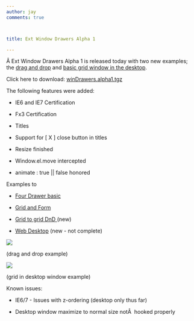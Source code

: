 ```yaml
---
author: jay
comments: true



title: Ext Window Drawers Alpha 1

---
```


Â Ext Window Drawers Alpha 1 is released today with two new examples; the [drag and drop](http://moduscreate.com/js/examples/ext/winDrawers/complex_with_dnd.html) and [basic grid window in the desktop](http://moduscreate.com/js/examples/ext/winDrawers/desktop/desktop.html).

Click here to download: [winDrawers.alpha1.tgz](http://moduscreate.com/js/examples/ext/winDrawers/winDrawers.alpha1.tgz)

The following features were added:



	
  * IE6 and IE7 Certification

	
  * Fx3 Certification

	
  * Titles

	
  * Support for [ X ] close button in titles

	
  * Resize finished

	
  * Window.el.move intercepted

	
  * animate : true || false honored


Examples to 

	
  * [Four Drawer basic](http://moduscreate.com/js/examples/ext/winDrawers/)

	
  * [Grid and Form](http://moduscreate.com/js/examples/ext/winDrawers/complex_with_dnd.html)

	
  * [Grid to grid DnD ](http://moduscreate.com/js/examples/ext/winDrawers/complex_with_dnd.html)(new)

	
  * [Web Desktop](http://moduscreate.com/js/examples/ext/winDrawers/desktop/desktop.html) (new - not complete)


![](http://moduscreate.com/img/screencasts/2008-09-12_1327.png)

(drag and drop example)

![](http://moduscreate.com/img/screencasts/2008-09-12_1336.png)

(grid in desktop window example)

Known issues:



	
  * IE6/7 - Issues with z-ordering (desktop only thus far)

	
  * Desktop window maximize to normal size notÂ  hooked properly



